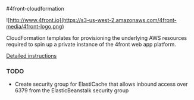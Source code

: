 #4front-cloudformation

![http://www.4front.io](https://s3-us-west-2.amazonaws.com/4front-media/4front-logo.png)

CloudFormation templates for provisioning the underlying AWS resources required to spin up a private instance of the 4front web app platform.

[Detailed instructions](http://4front.io/docs/install/aws.html)

### TODO
* Create security group for ElastiCache that allows inbound access over 6379 from the ElasticBeanstalk security group
